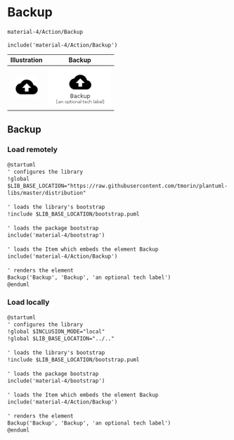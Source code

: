# Backup


```text
material-4/Action/Backup
```

```text
include('material-4/Action/Backup')
```



| Illustration | Backup |
| :---: | :---: |
| ![illustration for Illustration](../../material-4/Action/Backup.png) | ![illustration for Backup](../../material-4/Action/Backup.Local.png) |




## Backup

### Load remotely
```plantuml
@startuml
' configures the library
!global $LIB_BASE_LOCATION="https://raw.githubusercontent.com/tmorin/plantuml-libs/master/distribution"

' loads the library's bootstrap
!include $LIB_BASE_LOCATION/bootstrap.puml

' loads the package bootstrap
include('material-4/bootstrap')

' loads the Item which embeds the element Backup
include('material-4/Action/Backup')

' renders the element
Backup('Backup', 'Backup', 'an optional tech label')
@enduml
```

### Load locally
```plantuml
@startuml
' configures the library
!global $INCLUSION_MODE="local"
!global $LIB_BASE_LOCATION="../.."

' loads the library's bootstrap
!include $LIB_BASE_LOCATION/bootstrap.puml

' loads the package bootstrap
include('material-4/bootstrap')

' loads the Item which embeds the element Backup
include('material-4/Action/Backup')

' renders the element
Backup('Backup', 'Backup', 'an optional tech label')
@enduml
```

